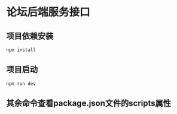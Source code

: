 # 论坛后端服务接口

## 项目依赖安装
```
npm install
```

## 项目启动
```
npm run dev
```

## 其余命令查看package.json文件的scripts属性